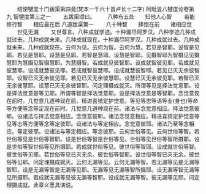 <!-- { "loadSidebar": true } -->
　　结使犍度十门跋渠第四竟(梵本一千六十首卢长十二字)
阿毗昙八犍度论卷第九
智犍度第三之一
　　五跋渠颂曰。
　　八种有五处　　知他人心智
　　若能修行智　　相应最在后
八道跋渠第一
　　八十种智　　择恒在前　　诸相应觉
　　世见无漏
　　又世尊言。八种成就学迹。十种漏尽阿罗汉。八种学迹几种成就过去。几种成就未来。几种成就现在。十种漏尽阿罗汉。几种成就过去。几种成就未来。几种成就现在。云何为见。云何为智。云何为慧。若见是智耶。设智是见耶。若见是慧耶。设慧是见耶。若智是慧耶。设慧是智耶。见摄智耶为智摄见见摄慧耶为慧摄见智摄慧耶。为慧摄智。若成就见彼智耶。设成就智彼见耶。若成就见彼慧耶。设成就慧彼见耶。若成就智彼慧耶。设成就慧彼智耶。若见已灭无余彼智耶。设智已灭无余彼见耶。若见已灭无余彼慧耶。设慧已灭无余彼见耶。若智已灭无余彼慧耶。设慧已灭无余彼智耶。问定理摄成就灭。所谓等见是择法觉意耶。设是择法觉意是等见耶。所谓等智是择法觉意耶。设是择法觉意是等智耶。念觉意现在前时。几觉意几道种现在前。精进喜猗定护觉意。等见等志等语等业(身也)等命等方便等念等定现在前时。几觉意几道种现在前。诸法与念觉意相应。择法觉意彼耶。设诸法与择法觉意相应。念觉意彼耶。诸法念觉意相应。精进喜猗定护觉意等见等志等方便等念等定彼耶。设诸法与等定相应。念觉意彼耶。诸法乃至等念相应。等定彼耶。设诸法与等定相应。等念彼耶。云何世俗等见。云何世俗等智。若世俗等见是世俗等智耶。设是世俗等智是世俗等见。世俗等见世俗等智所摄耶。设是世俗等智世俗等见所摄耶。若成就世俗等见。彼世俗等智耶。设成就世俗等智。彼世俗等见耶。若世俗等见已灭无余。彼世俗等智耶。设世俗等智已灭无余。彼世俗等见耶。问定理摄成就灭。云何无漏等见。云何无漏等智。若无漏等见是无漏等智耶。设是无漏等智是无漏等见耶。无漏等见无漏等智所摄耶。设无漏等智无漏等见所摄耶。若成就无漏等见彼无漏等智耶。设成就无漏等智。彼无漏等见耶。问定理摄成就。此章义愿具演说。
